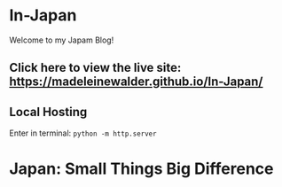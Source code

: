 # In-Japan

Welcome to my Japam Blog!

## Click here to view the live site: https://madeleinewalder.github.io/In-Japan/

## Local Hosting

Enter in terminal: ```python -m http.server```

<!--Hero image-->
  <div class="hero justify-content-center">
    <!--Contrast overlay with title-->
    <div class="colour-overlay d-flex justify-content-center align-items-center">
      <h1>Japan: Small Things Big Difference</h1>
    </div>
  </div>
